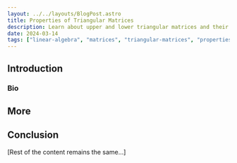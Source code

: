 ```yaml
---
layout: ../../layouts/BlogPost.astro
title: Properties of Triangular Matrices
description: Learn about upper and lower triangular matrices and their special properties in linear algebra.
date: 2024-03-14
tags: ["linear-algebra", "matrices", "triangular-matrices", "properties", "mathematics"]
---
```

## Introduction

### Bio

## More

## Conclusion

[Rest of the content remains the same...]
